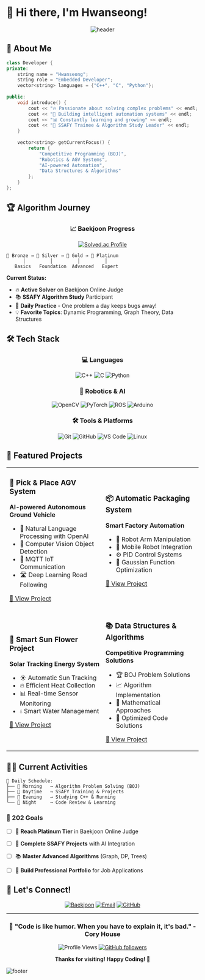 # 👋 Hi there, I'm Hwanseong!

<div align="center">
  
![header](https://capsule-render.vercel.app/api?type=waving&color=gradient&height=200&section=header&text=Problem%20Solver%20and%20Embedded%20Developer&fontSize=35&fontAlignY=35&desc=Passionate%20about%20Algorithms%20and%20Automation&descAlignY=51&descSize=15)

</div>

## 🚀 About Me

```cpp
class Developer {
private:
    string name = "Hwanseong";
    string role = "Embedded Developer";
    vector<string> languages = {"C++", "C", "Python"};
    
public:
    void introduce() {
        cout << "🔥 Passionate about solving complex problems" << endl;
        cout << "🤖 Building intelligent automation systems" << endl;
        cout << "📊 Constantly learning and growing" << endl;
        cout << "🎯 SSAFY Trainee & Algorithm Study Leader" << endl;
    }
    
    vector<string> getCurrentFocus() {
        return {
            "Competitive Programming (BOJ)",
            "Robotics & AGV Systems", 
            "AI-powered Automation",
            "Data Structures & Algorithms"
        };
    }
};
```

## 🏆 Algorithm Journey

<div align="center">

### 📈 Baekjoon Progress
[![Solved.ac Profile](http://mazassumnida.wtf/api/v2/generate_badge?boj=rtyuiop01)](https://solved.ac/rtyuiop01/)

</div>

```
🥉 Bronze → 🥈 Silver → 🥇 Gold → 💎 Platinum
      │         │         │         │
   Basics   Foundation  Advanced   Expert
```

**Current Status:**
- 🔥 **Active Solver** on Baekjoon Online Judge
- 📚 **SSAFY Algorithm Study** Participant  
- 🎯 **Daily Practice** - One problem a day keeps bugs away!
- 💡 **Favorite Topics**: Dynamic Programming, Graph Theory, Data Structures

## 🛠️ Tech Stack

<div align="center">

### 💻 Languages
![C++](https://img.shields.io/badge/C++-00599C?style=for-the-badge&logo=c%2B%2B&logoColor=white)
![C](https://img.shields.io/badge/C-A8B9CC?style=for-the-badge&logo=c&logoColor=white)
![Python](https://img.shields.io/badge/Python-3776AB?style=for-the-badge&logo=python&logoColor=white)

### 🤖 Robotics & AI
![OpenCV](https://img.shields.io/badge/OpenCV-5C3EE8?style=for-the-badge&logo=opencv&logoColor=white)
![PyTorch](https://img.shields.io/badge/PyTorch-EE4C2C?style=for-the-badge&logo=pytorch&logoColor=white)
![ROS](https://img.shields.io/badge/ROS-22314E?style=for-the-badge&logo=ros&logoColor=white)
![Arduino](https://img.shields.io/badge/Arduino-00979D?style=for-the-badge&logo=arduino&logoColor=white)

### 🛠️ Tools & Platforms
![Git](https://img.shields.io/badge/Git-F05032?style=for-the-badge&logo=git&logoColor=white)
![GitHub](https://img.shields.io/badge/GitHub-181717?style=for-the-badge&logo=github&logoColor=white)
![VS Code](https://img.shields.io/badge/VS_Code-007ACC?style=for-the-badge&logo=visual-studio-code&logoColor=white)
![Linux](https://img.shields.io/badge/Linux-FCC624?style=for-the-badge&logo=linux&logoColor=black)

</div>

## 🚀 Featured Projects

<div align="center">

<table>
<tr>
<td width="50%">

### 🤖 Pick & Place AGV System
**AI-powered Autonomous Ground Vehicle**
- 🧠 Natural Language Processing with OpenAI
- 🎯 Computer Vision Object Detection  
- 📡 MQTT IoT Communication
- 🛣️ Deep Learning Road Following

[🔗 View Project](https://github.com/Hwanseong0125/Pick_Place_AGV)

</td>
<td width="50%">

### 📦 Automatic Packaging System  
**Smart Factory Automation**
- 🦾 Robot Arm Manipulation
- 🚚 Mobile Robot Integration
- ⚙️ PID Control Systems
- 🎯 Gaussian Function Optimization

[🔗 View Project](https://github.com/Hwanseong0125/Automatic-packaging-system)

</td>
</tr>
<tr>
<td width="50%">

### 🌻 Smart Sun Flower Project
**Solar Tracking Energy System**
- ☀️ Automatic Sun Tracking
- 🔥 Efficient Heat Collection
- 📊 Real-time Sensor Monitoring
- 💧 Smart Water Management

[🔗 View Project](https://github.com/Hwanseong0125/Smart-Sun-Flower-PJ)

</td>
<td width="50%">

### 📚 Data Structures & Algorithms
**Competitive Programming Solutions**
- 🏆 BOJ Problem Solutions
- 📈 Algorithm Implementation  
- 🧮 Mathematical Approaches
- 🎯 Optimized Code Solutions

[🔗 View Project](https://github.com/Hwanseong0125/DS-Algorithms)

</td>
</tr>
</table>

</div>


## 🏃‍♂️ Current Activities

```
📅 Daily Schedule:
├── 🌅 Morning   → Algorithm Problem Solving (BOJ)
├── 🏫 Daytime   → SSAFY Training & Projects  
├── 🌆 Evening   → Studying C++ & Running
└── 🌙 Night     → Code Review & Learning
```

### 🎯 202 Goals
- [ ] 🥇 **Reach Platinum Tier** in Baekjoon Online Judge
- [ ] 🤖 **Complete SSAFY Projects** with AI Integration
- [ ] 📚 **Master Advanced Algorithms** (Graph, DP, Trees)
- [ ] 💼 **Build Professional Portfolio** for Job Applications


## 🤝 Let's Connect!

<div align="center">

[![Baekjoon](https://img.shields.io/badge/Baekjoon-0066CC?style=for-the-badge&logo=baekjoon&logoColor=white)](https://www.acmicpc.net/user/rtyuiop01)
[![Email](https://img.shields.io/badge/Email-D14836?style=for-the-badge&logo=gmail&logoColor=white)](mailto:hwanseong0125@gmail.com)
[![GitHub](https://img.shields.io/badge/GitHub-181717?style=for-the-badge&logo=github&logoColor=white)](https://github.com/Hwanseong0125)

</div>

---

<div align="center">

### 💫 "Code is like humor. When you have to explain it, it's bad." - Cory House

![Profile Views](https://komarev.com/ghpvc/?username=Hwanseong0125&label=Profile%20views&color=0e75b6&style=flat)
[![GitHub followers](https://img.shields.io/github/followers/Hwanseong0125.svg?style=social&label=Follow&maxAge=2592000)](https://github.com/Hwanseong0125?tab=followers)

**Thanks for visiting! Happy Coding! 🚀**

</div>

![footer](https://capsule-render.vercel.app/api?type=waving&color=gradient&height=100&section=footer)
